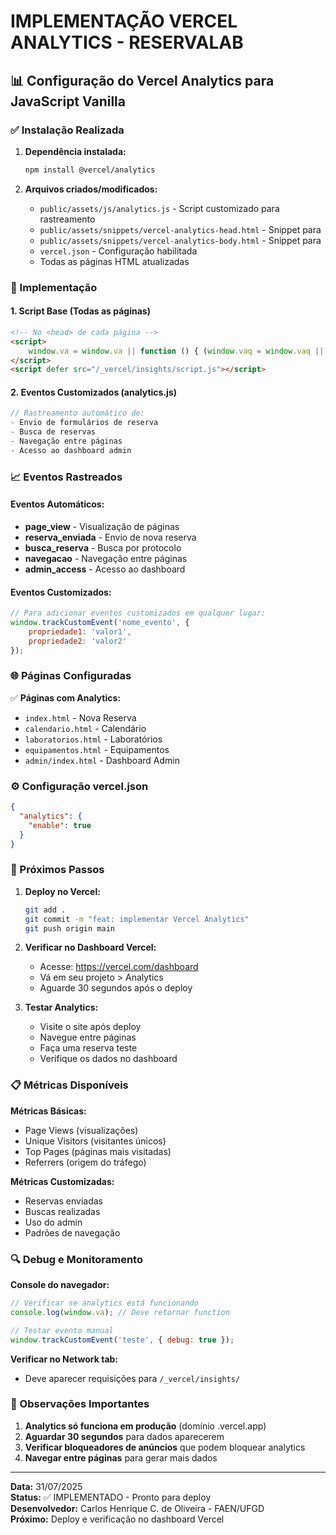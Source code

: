 # IMPLEMENTAÇÃO VERCEL ANALYTICS - RESERVALAB

## 📊 Configuração do Vercel Analytics para JavaScript Vanilla

### ✅ Instalação Realizada

1. **Dependência instalada:**
   ```bash
   npm install @vercel/analytics
   ```

2. **Arquivos criados/modificados:**
   - `public/assets/js/analytics.js` - Script customizado para rastreamento
   - `public/assets/snippets/vercel-analytics-head.html` - Snippet para <head>
   - `public/assets/snippets/vercel-analytics-body.html` - Snippet para <body>
   - `vercel.json` - Configuração habilitada
   - Todas as páginas HTML atualizadas

### 🔧 Implementação

#### 1. Script Base (Todas as páginas)
```html
<!-- No <head> de cada página -->
<script>
    window.va = window.va || function () { (window.vaq = window.vaq || []).push(arguments); };
</script>
<script defer src="/_vercel/insights/script.js"></script>
```

#### 2. Eventos Customizados (analytics.js)
```javascript
// Rastreamento automático de:
- Envio de formulários de reserva
- Busca de reservas
- Navegação entre páginas
- Acesso ao dashboard admin
```

### 📈 Eventos Rastreados

#### Eventos Automáticos:
- **page_view** - Visualização de páginas
- **reserva_enviada** - Envio de nova reserva
- **busca_reserva** - Busca por protocolo
- **navegacao** - Navegação entre páginas
- **admin_access** - Acesso ao dashboard

#### Eventos Customizados:
```javascript
// Para adicionar eventos customizados em qualquer lugar:
window.trackCustomEvent('nome_evento', {
    propriedade1: 'valor1',
    propriedade2: 'valor2'
});
```

### 🌐 Páginas Configuradas

✅ **Páginas com Analytics:**
- `index.html` - Nova Reserva
- `calendario.html` - Calendário
- `laboratorios.html` - Laboratórios
- `equipamentos.html` - Equipamentos
- `admin/index.html` - Dashboard Admin

### ⚙️ Configuração vercel.json

```json
{
  "analytics": {
    "enable": true
  }
}
```

### 🚀 Próximos Passos

1. **Deploy no Vercel:**
   ```bash
   git add .
   git commit -m "feat: implementar Vercel Analytics"
   git push origin main
   ```

2. **Verificar no Dashboard Vercel:**
   - Acesse: https://vercel.com/dashboard
   - Vá em seu projeto > Analytics
   - Aguarde 30 segundos após o deploy

3. **Testar Analytics:**
   - Visite o site após deploy
   - Navegue entre páginas
   - Faça uma reserva teste
   - Verifique os dados no dashboard

### 📋 Métricas Disponíveis

**Métricas Básicas:**
- Page Views (visualizações)
- Unique Visitors (visitantes únicos)
- Top Pages (páginas mais visitadas)
- Referrers (origem do tráfego)

**Métricas Customizadas:**
- Reservas enviadas
- Buscas realizadas
- Uso do admin
- Padrões de navegação

### 🔍 Debug e Monitoramento

**Console do navegador:**
```javascript
// Verificar se analytics está funcionando
console.log(window.va); // Deve retornar function

// Testar evento manual
window.trackCustomEvent('teste', { debug: true });
```

**Verificar no Network tab:**
- Deve aparecer requisições para `/_vercel/insights/`

### 📝 Observações Importantes

1. **Analytics só funciona em produção** (domínio .vercel.app)
2. **Aguardar 30 segundos** para dados aparecerem
3. **Verificar bloqueadores de anúncios** que podem bloquear analytics
4. **Navegar entre páginas** para gerar mais dados

---

**Data:** 31/07/2025  
**Status:** ✅ IMPLEMENTADO - Pronto para deploy  
**Desenvolvedor:** Carlos Henrique C. de Oliveira - FAEN/UFGD  
**Próximo:** Deploy e verificação no dashboard Vercel
